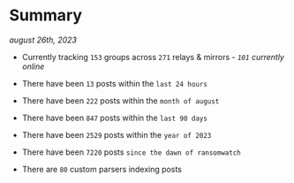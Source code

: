 
# Summary
_august 26th, 2023_

- Currently tracking `153` groups across `271` relays & mirrors - _`101` currently online_

- There have been `13` posts within the `last 24 hours`

- There have been `222` posts within the `month of august`

- There have been `847` posts within the `last 90 days`

- There have been `2529` posts within the `year of 2023`

- There have been `7220` posts `since the dawn of ransomwatch`

- There are `80` custom parsers indexing posts
